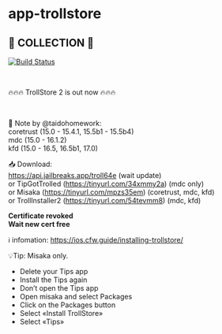 # app-trollstore 
## 🌟 COLLECTION 🌟

[![Build Status](https://travis-ci.org/joemccann/dillinger.svg?branch=master)](https://travis-ci.org/joemccann/dillinger)

<br>

🔥🔥🔥 TrollStore 2 is out now 🔥🔥🔥   

 <br>

📝 Note by @taidohomework:   
coretrust (15.0 - 15.4.1, 15.5b1 - 15.5b4)   
mdc (15.0 - 16.1.2)   
kfd (15.0 - 16.5, 16.5b1, 17.0)     


📥 Download:     
https://api.jailbreaks.app/troll64e (wait update)    
or TipGotTrolled (https://tinyurl.com/34xmmy2a) (mdc only)    
or Misaka (https://tinyurl.com/mpzs35em) (coretrust, mdc, kfd)    
or TrollInstaller2 (https://tinyurl.com/54tevmm8) (mdc, kfd)    

**Certificate revoked**   
**Wait new cert free**     

ℹ️ infomation: https://ios.cfw.guide/installing-trollstore/       

💡Tip: Misaka only.

- Delete your Tips app
- Install the Tips again
- Don’t open the Tips app
- Open misaka and select Packages
- Click on the Packages button
- Select «Install TrollStore»
- Select «Tips»

